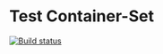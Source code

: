 # Test Container-Set
[![Build status](https://ci.appveyor.com/api/projects/status/9ama8t8jawtck5dw?svg=true)](https://ci.appveyor.com/project/VladimirFilippov555/ajs-container-set)
